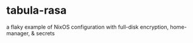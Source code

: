 # tabula-rasa
a flaky example of NixOS configuration with full-disk encryption, home-manager, &amp; secrets
